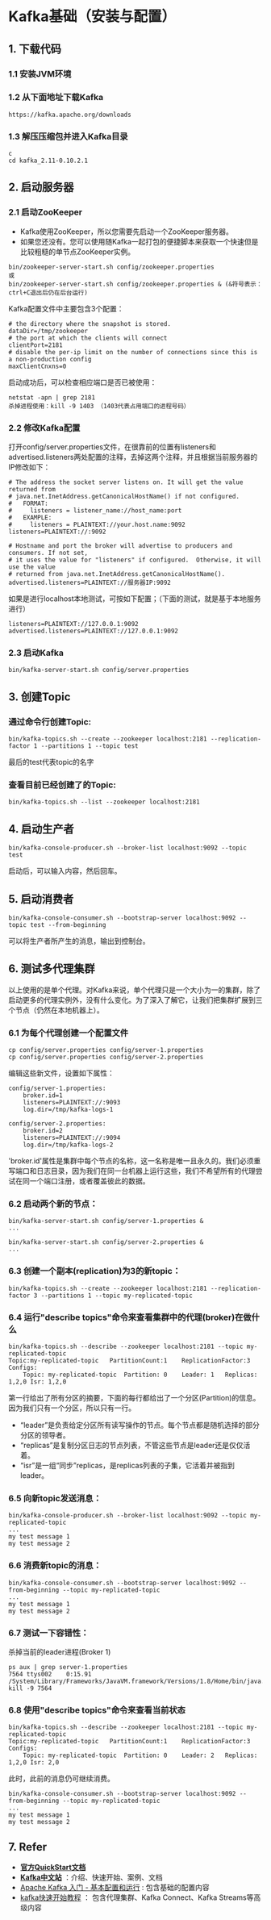 # Kafka基础（安装与配置）
## 1. 下载代码
### 1.1 安装JVM环境
### 1.2 从下面地址下载Kafka
```
https://kafka.apache.org/downloads
```
### 1.3 解压压缩包并进入Kafka目录
```
c
cd kafka_2.11-0.10.2.1
```
## 2. 启动服务器
### 2.1 启动ZooKeeper
- Kafka使用ZooKeeper，所以您需要先启动一个ZooKeeper服务器。
- 如果您还没有。您可以使用随Kafka一起打包的便捷脚本来获取一个快速但是比较粗糙的单节点ZooKeeper实例。

```
bin/zookeeper-server-start.sh config/zookeeper.properties
或
bin/zookeeper-server-start.sh config/zookeeper.properties & (&符号表示：ctrl+C退出后仍在后台运行)
```

Kafka配置文件中主要包含3个配置：

```
# the directory where the snapshot is stored.
dataDir=/tmp/zookeeper
# the port at which the clients will connect
clientPort=2181
# disable the per-ip limit on the number of connections since this is a non-production config
maxClientCnxns=0
```

启动成功后，可以检查相应端口是否已被使用：

```
netstat -apn | grep 2181 
杀掉进程使用：kill -9 1403 （1403代表占用端口的进程号码）
```

### 2.2 修改Kafka配置
打开config/server.properties文件，在很靠前的位置有listeners和 advertised.listeners两处配置的注释，去掉这两个注释，并且根据当前服务器的IP修改如下：

```
# The address the socket server listens on. It will get the value returned from 
# java.net.InetAddress.getCanonicalHostName() if not configured.
#   FORMAT:
#     listeners = listener_name://host_name:port
#   EXAMPLE:
#     listeners = PLAINTEXT://your.host.name:9092
listeners=PLAINTEXT://:9092

# Hostname and port the broker will advertise to producers and consumers. If not set, 
# it uses the value for "listeners" if configured.  Otherwise, it will use the value
# returned from java.net.InetAddress.getCanonicalHostName().
advertised.listeners=PLAINTEXT://服务器IP:9092
```
如果是进行localhost本地测试，可按如下配置；（下面的测试，就是基于本地服务进行）
```
listeners=PLAINTEXT://127.0.0.1:9092
advertised.listeners=PLAINTEXT://127.0.0.1:9092
```

### 2.3 启动Kafka
```
bin/kafka-server-start.sh config/server.properties
```
## 3. 创建Topic
### 通过命令行创建Topic:
```
bin/kafka-topics.sh --create --zookeeper localhost:2181 --replication-factor 1 --partitions 1 --topic test
```
最后的test代表topic的名字
### 查看目前已经创建了的Topic:
```
bin/kafka-topics.sh --list --zookeeper localhost:2181
```
## 4. 启动生产者
```
bin/kafka-console-producer.sh --broker-list localhost:9092 --topic test
```
启动后，可以输入内容，然后回车。
## 5. 启动消费者
```
bin/kafka-console-consumer.sh --bootstrap-server localhost:9092 --topic test --from-beginning
```
可以将生产者所产生的消息，输出到控制台。
## 6. 测试多代理集群
以上使用的是单个代理。对Kafka来说，单个代理只是一个大小为一的集群，除了启动更多的代理实例外，没有什么变化。为了深入了解它，让我们把集群扩展到三个节点（仍然在本地机器上）。
### 6.1 为每个代理创建一个配置文件
```
cp config/server.properties config/server-1.properties
cp config/server.properties config/server-2.properties
```
编辑这些新文件，设置如下属性：
```
config/server-1.properties:
    broker.id=1
    listeners=PLAINTEXT://:9093
    log.dir=/tmp/kafka-logs-1
```
```
config/server-2.properties:
    broker.id=2
    listeners=PLAINTEXT://:9094
    log.dir=/tmp/kafka-logs-2
```
'broker.id'属性是集群中每个节点的名称，这一名称是唯一且永久的。我们必须重写端口和日志目录，因为我们在同一台机器上运行这些，我们不希望所有的代理尝试在同一个端口注册，或者覆盖彼此的数据。
### 6.2 启动两个新的节点：
```
bin/kafka-server-start.sh config/server-1.properties &
...
```
```
bin/kafka-server-start.sh config/server-2.properties &
...
```
### 6.3 创建一个副本(replication)为3的新topic：
```
bin/kafka-topics.sh --create --zookeeper localhost:2181 --replication-factor 3 --partitions 1 --topic my-replicated-topic
```
### 6.4 运行"describe topics"命令来查看集群中的代理(broker)在做什么
```
bin/kafka-topics.sh --describe --zookeeper localhost:2181 --topic my-replicated-topic
Topic:my-replicated-topic   PartitionCount:1    ReplicationFactor:3 Configs:
    Topic: my-replicated-topic  Partition: 0    Leader: 1   Replicas: 1,2,0 Isr: 1,2,0
```
第一行给出了所有分区的摘要，下面的每行都给出了一个分区(Partition)的信息。因为我们只有一个分区，所以只有一行。
- “leader”是负责给定分区所有读写操作的节点。每个节点都是随机选择的部分分区的领导者。
- “replicas”是复制分区日志的节点列表，不管这些节点是leader还是仅仅活着。
- “isr”是一组“同步”replicas，是replicas列表的子集，它活着并被指到leader。
### 6.5 向新topic发送消息：
```
bin/kafka-console-producer.sh --broker-list localhost:9092 --topic my-replicated-topic
...
my test message 1
my test message 2
```
### 6.6 消费新topic的消息：
```
bin/kafka-console-consumer.sh --bootstrap-server localhost:9092 --from-beginning --topic my-replicated-topic
...
my test message 1
my test message 2
```
### 6.7 测试一下容错性：
杀掉当前的leader进程(Broker 1)
```
ps aux | grep server-1.properties
7564 ttys002    0:15.91 /System/Library/Frameworks/JavaVM.framework/Versions/1.8/Home/bin/java...
kill -9 7564
```
### 6.8 使用"describe topics"命令来查看当前状态
```
bin/kafka-topics.sh --describe --zookeeper localhost:2181 --topic my-replicated-topic
Topic:my-replicated-topic   PartitionCount:1    ReplicationFactor:3 Configs:
    Topic: my-replicated-topic  Partition: 0    Leader: 2   Replicas: 1,2,0 Isr: 2,0
```
此时，此前的消息仍可继续消费。
```
bin/kafka-console-consumer.sh --bootstrap-server localhost:9092 --from-beginning --topic my-replicated-topic
...
my test message 1
my test message 2
```
## 7. Refer 
- [**官方QuickStart文档**](https://kafka.apache.org/quickstart)
- [**Kafka中文站**](http://kafka.apachecn.org) ：介绍、快速开始、案例、文档
- [Apache Kafka 入门 - 基本配置和运行](https://blog.csdn.net/isea533/article/details/73611035) : 包含基础的配置内容
- [kafka快速开始教程](https://www.jianshu.com/p/efc8b9dbd3bd) ： 包含代理集群、Kafka Connect、Kafka Streams等高级内容
